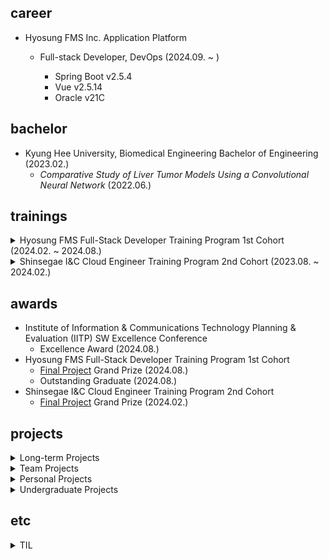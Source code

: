 ## career

- Hyosung FMS Inc. Application Platform
  - Full-stack Developer, DevOps (2024.09. ~ )
    - Spring Boot v2.5.4
    - Vue v2.5.14
    - Oracle v21C
    
    <!-- - CMS+ 프로젝트

      <details>
        <summary>전자계약 (2024.09.26. ~ 2024.01.09.)</summary>

        - 기획 참여 및 UI/UX 아이디어 제시
        - 프로젝트 설계서 작성 및 검토
        - 데이터베이스 신규 테이블 작성 및 배포
        - 전자계약 신청 서비스 개발
          - BE
            - RESTful API 설계 및 개발
            - External API 연동
            - JWT & OAuth 2.0 인증 구현
            - 데이터 불변성 적용 및 조회 성능 개선
            - 사용자 정보 Legacy & Session 동기화
            - 대량 회원_계약 데이터 Spring Batch 구현
            - 전자계약 서명 링크 발송 이메일, 카카오톡 연동
          - FE
            - 개발 및 퍼블리싱
            - VeeValidate 유효성 검증 적용
            - Axios 클로저 개선 및 Exception 커스텀
            - 정적 렌더링 컴포넌트 이벤트 로직 개선
            - 사용자 이메일 인증 로직 공통화
          - QA
            - 테스트 코드 작성
            - PCL 작성 및 시나리오 테스트
            - QA 대응 (/w QA team)
        - ***[전자계약](https://sign2gether.com/)***
     
      </details>
      
    - CMS+ 유지보수
   
      <details>
        <summary>회원 상담 및 변경이력 개선 (2024.12.30. ~ 2025.01.07.)</summary>
 
        - 요구사항 명세 및 설계서 작성
        - PCL 작성 및 테스트
        - 개발
          - BE
            - 회원 상담 및 변경이력 조회 API 수정 및 쿼리문 개선
          - FE
            - Virtual Scroll 적용
            - datepicker 커스텀 및 유효성 적용
            - grid 수정

      </details>
      
      <details>
        <summary>청구월/결제일 기간 유효성 (2024.12.11. ~ 2024.12.19.)</summary>
 
        - 청구 > 청구관리
          - 정기청구 생성
            - 청구월 유효성 적용
            - 결제일(1) 유효성 적용
            - 결제일(2) 유효성 적용
            - 퍼블리싱
          - 추가청구 생성
            - 청구월 유효성 적용
            - 결제일 유효성 적용
          - 대량청구 생성
            - 청구월 유효성 적용
            - 결제일 유효성 적용
            - 청구월 & 결제일 유효성 적용
            - 퍼블리싱
          - 청구일괄 수정
            - 결제일(1) 유효성 적용
            - 결제일(2) 유효성 적용
            - 퍼블리싱
          - 대량청구 수정
            - 청구월 유효성 적용
            - 결제일 유효성 적용
            - 청구월 & 결제일 유효성 적용
            - 퍼블리싱
        - 수납 > 미수관리
          - 미수처리
            - 재결제일 유효성 적용
            - 미납건 재청구일 유효성 적용
            - 합산 청구월 유효성 적용
        - 업무 > 업무관리
          - 업무정보 등록
            - 출금일 유효성 적용
          - 업무정보 수정
            - 출금일 유효성 적용

      </details>

      ...

       <details>
        <summary>페이지네이션(2025.2.10 ~)</summary>

      </details> -->

## bachelor

- Kyung Hee University, Biomedical Engineering Bachelor of Engineering (2023.02.)
  - *Comparative Study of Liver Tumor Models Using a Convolutional Neural Network* (2022.06.)

## trainings

<details>
  <summary>Hyosung FMS Full-Stack Developer Training Program 1st Cohort (2024.02. ~ 2024.08.)</summary>

  - [Automated Billing/Payment Solution](https://github.com/rlatkd/cms-plus)
  - [Futsal Automatic Matching Service](https://github.com/rlatkd/match5)
  - [Internet Banking System](https://github.com/rlatkd/hs-bank)

</details>

<details>
  <summary>Shinsegae I&C Cloud Engineer Training Program 2nd Cohort (2023.08. ~ 2024.02.)</summary>

  - [MSA-based Web POS Service](https://github.com/rlatkd/salesync)
  - [Second-hand Auction Platform v0](https://github.com/rlatkd/ssgbay-v0)
  - [Fashion Community](https://github.com/rlatkd/fashion-community)

</details>

## awards

- Institute of Information & Communications Technology Planning & Evaluation (IITP) SW Excellence Conference
  - Excellence Award (2024.08.)
- Hyosung FMS Full-Stack Developer Training Program 1st Cohort
  - [Final Project](https://github.com/rlatkd/cms-plus) Grand Prize (2024.08.)
  - Outstanding Graduate (2024.08.)
- Shinsegae I&C Cloud Engineer Training Program 2nd Cohort
  - [Final Project](https://github.com/rlatkd/salesync) Grand Prize (2024.02.)

## projects

<details>
  <summary>Long-term Projects</summary>
  
  - [Automated Billing/Payment Solution](https://github.com/rlatkd/cms-plus)
  - [MSA-based Web POS Service](https://github.com/rlatkd/salesync)
  - [Portfolio](https://github.com/rlatkd/portfolio) (in progress)

</details>

<details>
  <summary>Team Projects</summary>

  - [Futsal Automatic Matching Service](https://github.com/rlatkd/match5)
  - [Internet Banking System](https://github.com/rlatkd/hs-bank)
  - [Second-hand Auction Platform v0](https://github.com/rlatkd/ssgbay-v0)
  - [Fashion Community](https://github.com/rlatkd/fashion-community)

</details>
 
<details>
  <summary>Personal Projects</summary>
  
  - [Robust Payment System](https://github.com/rlatkd/rubust-payment-system) (in progress)
  - [Monitoring System](https://github.com/rlatkd/monitoring-system)
  - [Real-time Chat Platform](https://github.com/rlatkd/live-chat)
  - [Customer Management System v2](https://github.com/rlatkd/management-system-v2)
  - [Second-hand Auction Platform v2](https://github.com/rlatkd/ssgbay-v2)
  - [Second-hand Auction Platform v1](https://github.com/rlatkd/ssgbay-v1)
  - [Customer Management System v1](https://github.com/rlatkd/management-system)

</details>

<details>
  <summary>Undergraduate Projects</summary>
   
  - [CT Image Reconstruction](https://github.com/rlatkd/ct-image-reconstruction)

</details>

## etc

<details>
  <summary>TIL</summary>
  
  - [1day-1commit](https://github.com/rlatkd/1day-1commit)
  - [Kafka Streams](https://github.com/rlatkd/kafka-streams)
  - [Mybatis & JPA](https://github.com/rlatkd/mybatis-jpa)
  - [GitLab Runner](https://github.com/rlatkd/gitlab-runner)
  - [JDBC](https://github.com/rlatkd/jdbc)
  - [Design Pattern](https://github.com/rlatkd/design-pattern)
  - [Qlik Sense Embed](https://github.com/rlatkd/qlik-embed)
  - [Qlik Sense Mashup](https://github.com/rlatkd/qlik-mashup)
  - [Dockerize](https://github.com/rlatkd/ssgbay-dockerize)
  - [CI/CD](https://github.com/rlatkd/cicd-react)
  - [Terraform](https://github.com/rlatkd/terraform)

</details>
